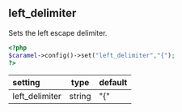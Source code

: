 ## left_delimiter

Sets the left escape delimiter.

```php
<?php
$caramel->config()->set("left_delimiter","{");
?>
```

| setting | type | default
|:-----|:-----:|:-----|
| left_delimiter | string | "{" |